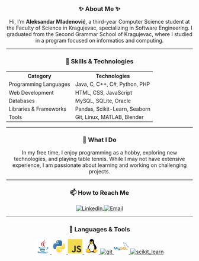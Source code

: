 <h3 align="center">✨ About Me ✨</h3>
<p align="center">
    Hi, I’m <strong>Aleksandar Mladenović</strong>, a third-year Computer Science student at the Faculty of Science in Kragujevac, specializing in Software Engineering.  
    I graduated from the Second Grammar School of Kragujevac, where I studied in a program focused on informatics and computing.
</p>

---

<h3 align="center">🚀 Skills & Technologies</h3>
<table align="center">
    <tr>
        <th>Category</th>
        <th>Technologies</th>
    </tr>
    <tr>
        <td>Programming Languages</td>
        <td>Java, C, C++, C#, Python, PHP</td>
    </tr>
    <tr>
        <td>Web Development</td>
        <td>HTML, CSS, JavaScript</td>
    </tr>
    <tr>
        <td>Databases</td>
        <td>MySQL, SQLite, Oracle</td>
    </tr>
    <tr>
        <td>Libraries & Frameworks</td>
        <td>Pandas, Scikit-Learn, Seaborn</td>
    </tr>
    <tr>
        <td>Tools</td>
        <td>Git, Linux, MATLAB, Blender</td>
    </tr>
</table>

---

<h3 align="center">🎯 What I Do</h3>
<p align="center">
    In my free time, I enjoy programming as a hobby, exploring new technologies, and playing table tennis.  
    While I may not have extensive experience, I am passionate about learning and working on challenging projects.  
</p>

---

<h3 align="center">📫 How to Reach Me</h3>
<p align="center">
    <a href="https://www.linkedin.com/in/aleksandarm03" target="_blank">
        <img align="center" src="https://img.shields.io/badge/LinkedIn-0077B5?style=for-the-badge&logo=linkedin&logoColor=white" alt="LinkedIn" />
    </a>
    <a href="mailto:accam003@gmail.com">
        <img align="center" src="https://img.shields.io/badge/Email-D14836?style=for-the-badge&logo=gmail&logoColor=white" alt="Email" />
    </a>
</p>

---

<h3 align="center">🔧 Languages & Tools</h3>
<p align="center">
    <a href="https://www.java.com" target="_blank">
        <img src="https://raw.githubusercontent.com/devicons/devicon/master/icons/java/java-original.svg" alt="java" width="40" height="40"/>
    </a>
    <a href="https://www.python.org" target="_blank">
        <img src="https://raw.githubusercontent.com/devicons/devicon/master/icons/python/python-original.svg" alt="python" width="40" height="40"/>
    </a>
    <a href="https://developer.mozilla.org/en-US/docs/Web/JavaScript" target="_blank">
        <img src="https://raw.githubusercontent.com/devicons/devicon/master/icons/javascript/javascript-original.svg" alt="javascript" width="40" height="40"/>
    </a>
    <a href="https://www.linux.org/" target="_blank">
        <img src="https://raw.githubusercontent.com/devicons/devicon/master/icons/linux/linux-original.svg" alt="linux" width="40" height="40"/>
    </a>
    <a href="https://git-scm.com/" target="_blank">
        <img src="https://www.vectorlogo.zone/logos/git-scm/git-scm-icon.svg" alt="git" width="40" height="40"/>
    </a>
    <a href="https://www.mysql.com/" target="_blank">
        <img src="https://raw.githubusercontent.com/devicons/devicon/master/icons/mysql/mysql-original-wordmark.svg" alt="mysql" width="40" height="40"/>
    </a>
    <a href="https://scikit-learn.org/" target="_blank">
        <img src="https://upload.wikimedia.org/wikipedia/commons/0/05/Scikit_learn_logo_small.svg" alt="scikit_learn" width="40" height="40"/>
    </a>
</p>


